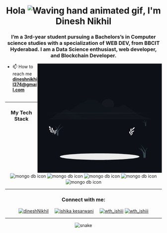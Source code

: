 <h1 align="center">Hola <img src="https://raw.githubusercontent.com/nixin72/nixin72/master/wave.gif" 
         alt="Waving hand animated gif"
         height="45"
         width="45" />, I'm Dinesh Nikhil</h1>
<h3 align="center">
I’m a 3rd-year student pursuing a Bachelors’s in Computer science studies with a specialization of WEB DEV, from BBCIT Hyderabad. I am a Data Science enthusiast, web developer, and Blockchain Developer. 
</h3>
<p>
<a align= "center" href="https://github.com/dineshnikhil">
<img align="right" height="350" width="400" src="https://raw.githubusercontent.com/dineshnikhil/assets/main/Working%20from%20anywhere.gif" /> </a>
</p>


- 📫 How to reach me **dineshnikhil374@gmail.com**
<br><br>
<hr>

<h3 align="center">My Tech Stack</h3>
<p align="center">
         <a><img align="center" src="https://cdn.worldvectorlogo.com/logos/mongodb-icon-1.svg" alt="mongo db icon" height="40" width="40" magin="20" /></a>
         <a><img align="center" src="https://cdn.worldvectorlogo.com/logos/react-2.svg" alt="mongo db icon" height="40" width="40" /></a>
         <a><img align="center" src="https://cdn.worldvectorlogo.com/logos/nodejs-icon.svg" alt="mongo db icon" height="40" width="40" /></a>
         <a><img align="center" src="https://cdn.worldvectorlogo.com/logos/graphql.svg" alt="mongo db icon" height="40" width="40" /></a>
         <a><img align="center" src="https://cdn.worldvectorlogo.com/logos/redis.svg" alt="mongo db icon" height="40" width="40" /></a>
</p>
<hr>

<h3 align="center">Connect with me:</h3>
<p align="center">
<a href="https://twitter.com/DekuMedoria59" target="_blank"><img align="center" src="https://cdn.worldvectorlogo.com/logos/twitter-6.svg" alt="dineshNikhil" height="30" width="30" /></a> &nbsp;&nbsp;&nbsp;
<a href="https://www.linkedin.com/in/" target="_blank"><img align="center" src="https://cdn.worldvectorlogo.com/logos/linkedin-icon-2.svg" alt="ishika kesarwani" height="30" width="30" /></a>&nbsp;&nbsp;&nbsp;&nbsp;
<a href="https://instagram.com/dineshnikhil.dev" target="_blank"><img align="center" src="https://cdn.worldvectorlogo.com/logos/instagram-2-1.svg" alt="wth_ishiii" height="30" width="30" /></a>
<a href="https://www.reddit.com/user/dinesh059" target="_blank"><img align="center" src="https://cdn.worldvectorlogo.com/logos/reddit-4.svg" alt="wth_ishiii" height="30" width="30" /></a>
</p>

<hr>

<p align="center">
  <img src="https://github.com/ishikkkkaaaa/ishikkkkaaaa/raw/output/github-contribution-grid-snake.svg" alt="snake"></center>
</p>
